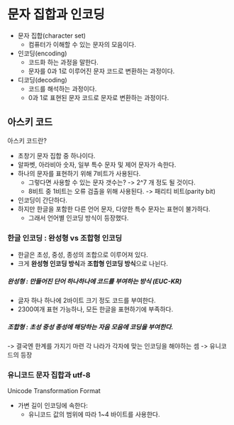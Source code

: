 # 문자 집합과 인코딩

- 문자 집합(character set)
	- 컴퓨터가 이해할 수 있는 문자의 모음이다.
- 인코딩(encoding)
	- 코드화 하는 과정을 말한다.
	- 문자를 0과 1로 이루어진 문자 코드로 변환하는 과정이다.
- 디코딩(decoding)
	- 코드를 해석하는 과정이다.
	- 0과 1로 표현된 문자 코드로 문자로 변환하는 과정이다.



## 아스키 코드
아스키 코드란?
- 초창기 문자 집합 중 하나이다.
- 알파벳, 아라비아 숫자, 일부 특수 문자 및 제어 문자가 속한다.
- 하나의 문자를 표현하기 위해 7비트가 사용된다.
	- 그렇다면 사용할 수 있는 문자 갯수는? -> 2^7 개 정도 될 것이다.
	- 8비트 중 1비트는 오류 검출을 위해 사용된다. -> 패리티 비트(parity bit)
- 인코딩이 간단하다.
- 하지만 한글을 포함한 다른 언어 문자, 다양한 특수 문자는 표현이 불가하다.
	- 그래서 언어별 인코딩 방식이 등장했다.

### 한글 인코딩 : 완성형 vs 조합형 인코딩
- 한글은 초성, 중성, 종성의 조합으로 이루어져 있다.
- 크게 **완성형 인코딩 방식**과 **조합형 인코딩 방식**으로 나뉜다.

##### 완성형  : 만들어진 단어 하나하나에 코드를 부여하는 방식 (EUC-KR)
- 글자 하나 하나에 2바이트 크기 정도 코드를 부여한다.
- 2300여개 표현 가능하나, 모든 한글을 표현하기에 부족하다.
##### 조합형 : 초성 중성 종성에 해당하는 자음 모음에 코딩을 부여한다.

-> 결국엔 한계를 가지기 마련
각 나라가 각자에 맞는 인코딩을 해야하는 셈
-> 유니코드의 등장


### 유니코드 문자 집합과 utf-8
Unicode Transformation Format
- 가변 길이 인코딩에 속한다:
	- 유니코드 값의 범위에 따라 1~4 바이트를 사용한다.
